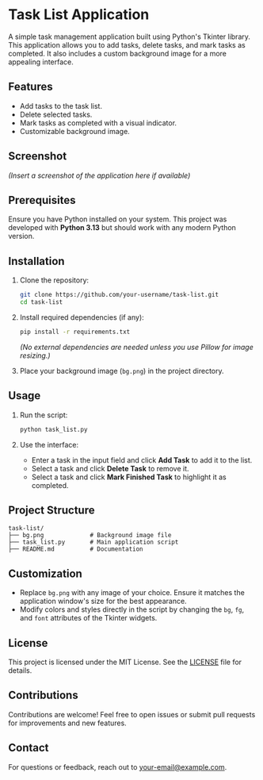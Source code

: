 
# Task List Application

A simple task management application built using Python's Tkinter library. This application allows you to add tasks, delete tasks, and mark tasks as completed. It also includes a custom background image for a more appealing interface.

## Features

- Add tasks to the task list.
- Delete selected tasks.
- Mark tasks as completed with a visual indicator.
- Customizable background image.

## Screenshot

*(Insert a screenshot of the application here if available)*

## Prerequisites

Ensure you have Python installed on your system. This project was developed with **Python 3.13** but should work with any modern Python version.

## Installation

1. Clone the repository:

   ```bash
   git clone https://github.com/your-username/task-list.git
   cd task-list
   ```

2. Install required dependencies (if any):

   ```bash
   pip install -r requirements.txt
   ```

   *(No external dependencies are needed unless you use Pillow for image resizing.)*

3. Place your background image (`bg.png`) in the project directory.

## Usage

1. Run the script:

   ```bash
   python task_list.py
   ```

2. Use the interface:
   - Enter a task in the input field and click **Add Task** to add it to the list.
   - Select a task and click **Delete Task** to remove it.
   - Select a task and click **Mark Finished Task** to highlight it as completed.

## Project Structure

```
task-list/
├── bg.png             # Background image file
├── task_list.py       # Main application script
├── README.md          # Documentation
```

## Customization

- Replace `bg.png` with any image of your choice. Ensure it matches the application window's size for the best appearance.
- Modify colors and styles directly in the script by changing the `bg`, `fg`, and `font` attributes of the Tkinter widgets.

## License

This project is licensed under the MIT License. See the [LICENSE](LICENSE) file for details.

## Contributions

Contributions are welcome! Feel free to open issues or submit pull requests for improvements and new features.

## Contact

For questions or feedback, reach out to [your-email@example.com](mailto:your-email@example.com).
